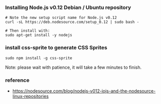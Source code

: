 ### Installing Node.js v0.12 Debian / Ubuntu repository

    # Note the new setup script name for Node.js v0.12
    curl -sL https://deb.nodesource.com/setup_0.12 | sudo bash -

    # Then install with:
    sudo apt-get install -y nodejs

### install css-sprite to generate CSS Sprites

    sudo npm install -g css-sprite

Note: please wait with patience, it will take a few minutes to finish.

### reference

* https://nodesource.com/blog/nodejs-v012-iojs-and-the-nodesource-linux-repositories

